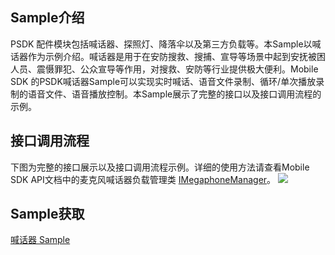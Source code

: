 ## Sample介绍

PSDK 配件模块包括喊话器、探照灯、降落伞以及第三方负载等。本Sample以喊话器作为示例介绍。喊话器是用于在安防搜救、搜捕、宣导等场景中起到安抚被困人员、震慑罪犯、公众宣导等作用，对搜救、安防等行业提供极大便利。Mobile SDK 的PSDK喊话器Sample可以实现实时喊话、语音文件录制、循环/单次播放录制的语音文件、语音播放控制。本Sample展示了完整的接口以及接口调用流程的示例。


## 接口调用流程

下图为完整的接口展示以及接口调用流程示例。详细的使用方法请查看Mobile SDK API文档中的麦克风喊话器负载管理类 [IMegaphoneManager](https://developer.dji.com/cn/api-reference-v5/android-api/Components/IMegaphoneManager/IMegaphoneManager.html)。 
![](https://terra-1-g.djicdn.com/71a7d383e71a4fb8887a310eb746b47f/msdk/Documentation/V5.1/sample/payload.png)





## Sample获取

[喊话器 Sample](https://github.com/dji-sdk/Mobile-SDK-Android-V5/blob/dev-sdk-main/SampleCode-V5/android-sdk-v5-sample/module-aircraft/src/main/java/dji/sampleV5/moduleaircraft/pages/MegaphoneFragment.kt)
